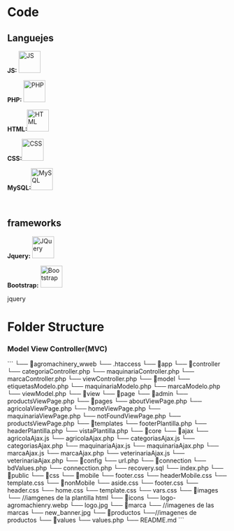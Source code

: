 <h1>Code</h1>
<h2>Languejes</h2>
<p><strong>JS:</strong>
<img src="https://upload.wikimedia.org/wikipedia/commons/thumb/9/99/Unofficial_JavaScript_logo_2.svg/480px-Unofficial_JavaScript_logo_2.svg.png" width="50" alt="JS"></p>
<p><strong>PHP:</strong>
<img src="https://upload.wikimedia.org/wikipedia/commons/thumb/2/27/PHP-logo.svg/300px-PHP-logo.svg.png" alt="PHP" width="50"></p>
<p><strong>HTML:</strong><img src="https://upload.wikimedia.org/wikipedia/commons/thumb/6/61/HTML5_logo_and_wordmark.svg/200px-HTML5_logo_and_wordmark.svg.png?20160623125136" alt="HTML" width="50"></p>
<p><strong>CSS:</strong><img src="https://upload.wikimedia.org/wikipedia/commons/thumb/d/d5/CSS3_logo_and_wordmark.svg/200px-CSS3_logo_and_wordmark.svg.png?20160623125136" alt="CSS" width="50"></p>
<p><strong>MySQL:</strong><img src="https://upload.wikimedia.org/wikipedia/commons/thumb/5/51/Mysql.svg/75px-Mysql.svg.png" alt="MySQL" width="50"></p>
<br>
<h2>frameworks</h2>
<p><strong>Jquery:</strong> <a href="https://jquery.com/" target="_blank" rel="noopener noreferrer"><img src="https://upload.wikimedia.org/wikipedia/commons/thumb/f/fd/JQuery-Logo.svg/375px-JQuery-Logo.svg.png" alt="JQuery" width="50"></a></p>
<p><strong>Bootstrap:</strong> <a href="https://getbootstrap.com/" target="_blank" rel="noopener noreferrer"><img src="https://upload.wikimedia.org/wikipedia/commons/thumb/b/b2/Bootstrap_logo.svg/200px-Bootstrap_logo.svg.png?20160623125136" alt="Bootstrap" width="50"></a></p>

<p>jquery</p>
<h1>Folder Structure</h1>
<h3>Model View Controller(MVC)</h3>
```
└── 📁agromachinery_wweb
    └── .htaccess
    └── 📁app
        └── 📁controller
            └── categoriaController.php
            └── maquinariaController.php
            └── marcaController.php
            └── viewController.php
        └── 📁model
            └── etiquetasModelo.php
            └── maquinariaModelo.php
            └── marcaModelo.php
            └── viewModel.php
        └── 📁view
            └── 📁page
                └── 📁admin
                    └── productsViewPage.php
                └── 📁pages
                    └── aboutViewPage.php
                    └── agricolaViewPage.php
                    └── homeViewPage.php
                    └── maquinariaViewPage.php
                    └── notFoundViewPage.php
                    └── productsViewPage.php
            └── 📁templates
                └── footerPlantilla.php
                └── headerPlantilla.php
                └── vistaPlantilla.php
    └── 📁core
        └── 📁ajax
            └── agricolaAjax.js
            └── agricolaAjax.php
            └── categoriasAjax.js
            └── categoriasAjax.php
            └── maquinariaAjax.js
            └── maquinariaAjax.php
            └── marcaAjax.js
            └── marcaAjax.php
            └── veterinariaAjax.js
            └── veterinariaAjax.php
        └── 📁config
            └── url.php
        └── 📁connection
            └── bdValues.php
            └── connecction.php
            └── recovery.sql
    └── index.php
    └── 📁public
        └── 📁css
            └── 📁mobile
                └── footer.css
                └── headerMobile.css
                └── template.css
            └── 📁nonMobile
                └── aside.css
                └── footer.css
                └── header.css
                └── home.css
                └── template.css
                └── vars.css
        └── 📁images
            └── //iamgenes de la plantilla html
            └── 📁icons
                └── logo-agromachienry.webp
            └── logo.jpg
            └── 📁marca
                └── //imagenes de las marcas
            └── new_banner.jpg
            └── 📁productos
                └──//imagenes de productos
        └── 📁values
            └── values.php
    └── README.md
```
